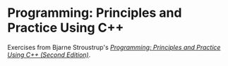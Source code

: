 # Programming: Principles and Practice Using C++
Exercises from Bjarne Stroustrup's *[Programming: Principles and Practice Using C++ (Second Edition)](http://www.stroustrup.com/programming.html)*.
